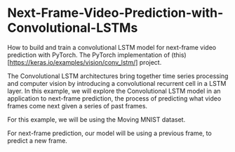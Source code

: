 # Next-Frame-Video-Prediction-with-Convolutional-LSTMs
How to build and train a convolutional LSTM model for next-frame video prediction with PyTorch. The PyTorch implementation of (this)[https://keras.io/examples/vision/conv_lstm/] project.

The Convolutional LSTM architectures bring together time series processing and computer vision by introducing a convolutional recurrent cell in a LSTM layer. In this example, we will explore the Convolutional LSTM model in an application to next-frame prediction, the process of predicting what video frames come next given a series of past frames.

For this example, we will be using the Moving MNIST dataset.


For next-frame prediction, our model will be using a previous frame, to predict a new frame.
